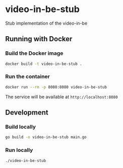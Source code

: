 # video-in-be-stub
Stub implementation of the video-in-be

## Running with Docker

### Build the Docker image
```bash
docker build -t video-in-be-stub .
```

### Run the container
```bash
docker run --rm -p 8080:8080 video-in-be-stub
```

The service will be available at `http://localhost:8080`

## Development

### Build locally
```bash
go build -o video-in-be-stub main.go
```

### Run locally
```bash
./video-in-be-stub
```
